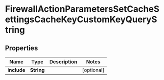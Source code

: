 

# FirewallActionParametersSetCacheSettingsCacheKeyCustomKeyQueryString


## Properties

| Name | Type | Description | Notes |
|------------ | ------------- | ------------- | -------------|
|**include** | **String** |  |  [optional] |



